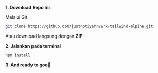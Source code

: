 **1. Download Repo ini**

Melalui Git

```bash
git clone https://github.com/justnotiyann/wrk-tailwind-alpine.git
```

Atau download langsung dengan **ZIP**



**2. Jalankan pada terminal**

```bash
npm install
```



**3. And ready to goo🚀**


